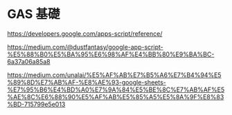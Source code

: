 # GAS 基礎



https://developers.google.com/apps-script/reference/

https://medium.com/@dustfantasy/google-app-script-%E5%88%B0%E5%BA%95%E6%98%AF%E4%BB%80%E9%BA%BC-6a37a06a85a8

https://medium.com/unalai/%E5%AF%AB%E7%B5%A6%E7%B4%94%E5%89%8D%E7%AB%AF-%E8%AE%93-google-sheets-%E7%95%B6%E4%BD%A0%E7%9A%84%E5%BE%8C%E7%AB%AF%E5%AE%8C%E6%88%90%E5%AF%AB%E5%85%A5%E5%8A%9F%E8%83%BD-715799e5e013